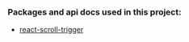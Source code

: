 


### Packages and api docs used in this project:
- [react-scroll-trigger](https://www.npmjs.com/package/react-scroll-trigger)